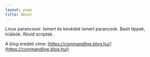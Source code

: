 ```yaml
---
layout: page
title: About
---
```


Linux parancssor. Ismert és kevésbé ismert parancsok. Bash tippek,
trükkök. Rövid scriptek.

A blog eredeti címe: [https://commandline.blog.hu/](https://commandline.blog.hu/)
